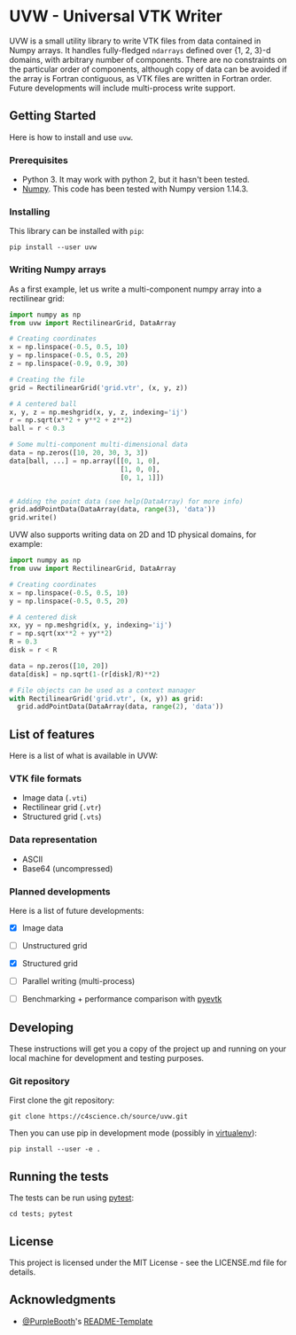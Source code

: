 UVW - Universal VTK Writer
==========================

UVW is a small utility library to write VTK files from data contained in Numpy arrays. It handles fully-fledged `ndarrays` defined over {1, 2, 3}-d domains, with arbitrary number of components. There are no constraints on the particular order of components, although copy of data can be avoided if the array is Fortran contiguous, as VTK files are written in Fortran order. Future developments will include multi-process write support.

## Getting Started

Here is how to install and use `uvw`.

### Prerequisites

* Python 3. It may work with python 2, but it hasn't been tested.
* [Numpy](http://www.numpy.org/). This code has been tested with Numpy version 1.14.3.

### Installing

This library can be installed with `pip`:

```
pip install --user uvw
```

### Writing Numpy arrays

As a first example, let us write a multi-component numpy array into a rectilinear grid:

```python
import numpy as np
from uvw import RectilinearGrid, DataArray

# Creating coordinates
x = np.linspace(-0.5, 0.5, 10)
y = np.linspace(-0.5, 0.5, 20)
z = np.linspace(-0.9, 0.9, 30)

# Creating the file
grid = RectilinearGrid('grid.vtr', (x, y, z))

# A centered ball
x, y, z = np.meshgrid(x, y, z, indexing='ij')
r = np.sqrt(x**2 + y**2 + z**2)
ball = r < 0.3

# Some multi-component multi-dimensional data
data = np.zeros([10, 20, 30, 3, 3])
data[ball, ...] = np.array([[0, 1, 0],
                            [1, 0, 0],
                            [0, 1, 1]])


# Adding the point data (see help(DataArray) for more info)
grid.addPointData(DataArray(data, range(3), 'data'))
grid.write()
```

UVW also supports writing data on 2D and 1D physical domains, for example:

```python
import numpy as np
from uvw import RectilinearGrid, DataArray

# Creating coordinates
x = np.linspace(-0.5, 0.5, 10)
y = np.linspace(-0.5, 0.5, 20)

# A centered disk
xx, yy = np.meshgrid(x, y, indexing='ij')
r = np.sqrt(xx**2 + yy**2)
R = 0.3
disk = r < R

data = np.zeros([10, 20])
data[disk] = np.sqrt(1-(r[disk]/R)**2)

# File objects can be used as a context manager
with RectilinearGrid('grid.vtr', (x, y)) as grid:
  grid.addPointData(DataArray(data, range(2), 'data'))
```

## List of features

Here is a list of what is available in UVW:

### VTK file formats

- Image data (`.vti`)
- Rectilinear grid (`.vtr`)
- Structured grid (`.vts`)

### Data representation

- ASCII
- Base64 (uncompressed)

### Planned developments

Here is a list of future developments:

- [x] Image data
- [ ] Unstructured grid
- [x] Structured grid
- [ ] Parallel writing (multi-process)
- [ ] Benchmarking + performance comparison with [pyevtk](https://bitbucket.org/pauloh/pyevtk)


## Developing

These instructions will get you a copy of the project up and running on your local machine for development and testing purposes.

### Git repository

First clone the git repository:

```
git clone https://c4science.ch/source/uvw.git
```

Then you can use pip in development mode (possibly in [virtualenv](https://virtualenv.pypa.io/en/stable/)):

```
pip install --user -e .
```

## Running the tests

The tests can be run using [pytest](https://docs.pytest.org/en/latest/):

```
cd tests; pytest
```

## License

This project is licensed under the MIT License - see the LICENSE.md file for details.

## Acknowledgments

* [@PurpleBooth](https://github.com/PurpleBooth)'s [README-Template](https://gist.github.com/PurpleBooth/109311bb0361f32d87a2)
